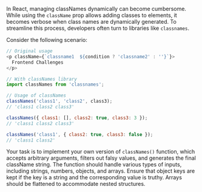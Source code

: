 In React, managing classNames dynamically can become cumbersome. While using the `className` prop allows adding classes to elements, it becomes verbose when class names are dynamically generated. To streamline this process, developers often turn to libraries like `classnames`.

Consider the following scenario:

```js
// Original usage
<p className={`classname1  ${condition ? 'classname2' : ''}`}>
  Frontend Challenges
</p>

// With classNames library
import classNames from 'classnames';

// Usage of classNames
classNames('class1', 'class2', class3); 
// 'class1 class2 class3'

classNames({ class1: [], class2: true, class3: 3 }); 
// 'class1 class2 class3'

classNames('class1', { class2: true, class3: false }); 
// 'class1 class2'
```

Your task is to implement your own version of `classNames()` function, which accepts arbitrary arguments, filters out falsy values, and generates the final className string. The function should handle various types of inputs, including strings, numbers, objects, and arrays. Ensure that object keys are kept if the key is a string and the corresponding value is truthy. Arrays should be flattened to accommodate nested structures.
